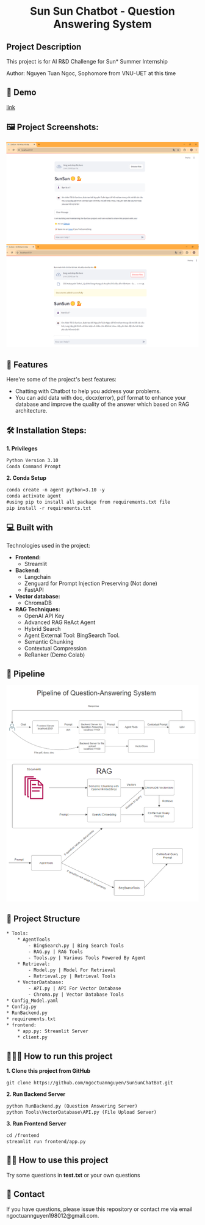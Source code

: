 <h1 align="center" id="title">Sun Sun Chatbot - Question Answering System</h1>

<h2>Project Description</h2>

<p id="description">This project is for
AI R&amp;D Challenge for Sun* Summer Internship</p>
<p> Author: Nguyen Tuan Ngoc, Sophomore from VNU-UET at this time </p>

<h2>🚀 Demo</h2>

[link](https://drive.google.com/drive/folders/1Qus_YRHCnSC4V7tTHsTo2bLRvvLtI9mg?usp=sharing)

<h2>🖼️ Project Screenshots:</h2>

<img src="img\whoru.png" alt="project-screenshot" width="sdf" height="sdf/">
<img src="img\file_upload.png" alt="project-screenshot" width="sdf" height="sdf/">

  
<h2>🧐 Features</h2>

Here're some of the project's best features:

*   Chatting with Chatbot to help you address your problems.
*   You can add data with doc, docx(error), pdf format to enhance your database and improve the quality of the answer which based on RAG architecture.

<h2>🛠️ Installation Steps:</h2>

<p> <strong>1. Privileges</strong></p>

```
Python Version 3.10 
Conda Command Prompt
```

<p><strong>2. Conda Setup</strong></p>

```
conda create -n agent python=3.10 -y 
conda activate agent
#using pip to install all package from requirements.txt file 
pip install -r requirements.txt
```
  
<h2>💻 Built with</h2>

Technologies used in the project:

* <b>Frontend: </b>
    * Streamlit
* <b>Backend: </b>
    *   Langchain
    *   Zenguard for Prompt Injection Preserving (Not done)
    *   FastAPI
* <b>Vector database: </b>
    *   ChromaDB      
* <b>RAG Techniques: </b>
    *   OpenAI API Key
    *   Advanced RAG ReAct Agent
    *   Hybrid Search
    *   Agent External Tool: BingSearch Tool.
    *   Semantic Chunking
    *   Contextual Compression
    *   ReRanker (Demo Colab)

<h2>🔗 Pipeline </h2>

<img src="img\QA_pipeline.png" alt="project-screenshot" width="sdf" height="sdf/">
<img src="img\agent.png" alt="project-screenshot" width="sdf" height="sdf/">


<h2>📁 Project Structure</h2>

    * Tools:
        * AgentTools
            - BingSearch.py | Bing Search Tools
            - RAG.py | RAG Tools
            - Tools.py | Various Tools Powered By Agent
        * Retrieval:
            - Model.py | Model For Retrieval
            - Retrieval.py | Retrieval Tools
        * VectorDatabase:
            - API.py | API For Vector Database
            - Chroma.py | Vector Database Tools
    * Config_Model.yaml
    * Config.py
    * RunBackend.py
    * requirements.txt
    * frontend:
        * app.py: Streamlit Server
        * client.py

<h2>👨🏻‍💻 How to run this project</h2>

<b>1. Clone this project from GitHub </b>
```
git clone https://github.com/ngoctuannguyen/SunSunChatBot.git
```
<b>2. Run Backend Server </b>
```
python RunBackend.py (Question Answering Server)
python Tools\VectorDatabase\API.py (File Upload Server)
```
<b>3. Run Frontend Server </b>
```
cd /frontend
streamlit run frontend/app.py
``` 
<h2>👨🏻 How to use this project </h2>
 
 Try some questions in <b>test.txt</b> or your own questions

<h2>📩 Contact </h2>
If you have questions, please issue this repository or contact me via email ngoctuannguyen198012@gmail.com.
